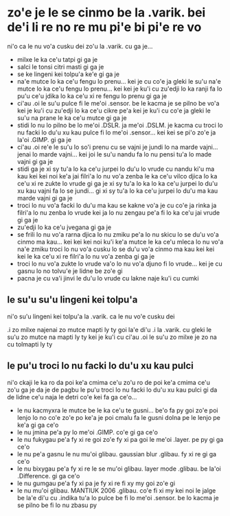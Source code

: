 zo'e je le se cinmo be la .varik. bei de'i li re no re mu pi'e bi pi'e re vo
============================================================================

ni'o ca le nu vo'a cusku dei zo'u la .varik. cu ga je...

* milxe le ka ce'u tatpi gi ga je
* salci le tonsi citri masti gi ga je
* se ke lingeni kei tolpu'a ke'e gi ga je
* na'e mutce lo ka ce'u fengu lo prenu... kei je cu co'e ja gleki le su'u na'e mutce lo ka ce'u fengu lo prenu... kei kei je ku'i cu zu'edji lo ka ranji fa lo pu'u ce'u jdika lo ka ce'u xi re fengu lo prenu gi ga je
* ci'au .oi le su'u pulce fi le me'oi .sensor. be le kacma je se pilno be vo'a kei je ku'i cu zu'edji lo ka ce'u cikre pe'a kei je ku'i cu co'e ja gleki le su'u na prane le ka ce'u mutce gi ga je
* stidi lo nu lo pilno be lo me'oi .DSLR. ja me'oi .DSLM. je kacma cu troci lo nu facki lo du'u xu kau pulce fi lo me'oi .sensor... kei kei se pi'o zo'e ja la'oi .GIMP. gi ga je
* ci'au .oi re'e le su'u lo so'i prenu cu se vajni je jundi lo na marde vajni... jenai lo marde vajni... kei joi le su'u nandu fa lo nu pensi tu'a lo made vajni gi ga je
* stidi ga je xi sy tu'a lo ka ce'u jurpei lo du'u lo vrude cu nandu ki'u ma kau kei kei noi ke'a jai filri'a lo nu vo'a zenba le ka ce'u vilco djica lo ka ce'u xi re zukte lo vrude gi ga je xi sy tu'a lo ka lo ka ce'u jurpei lo du'u xu kau vajni fa lo se jundi... gi xi sy tu'a lo ka ce'u jurpei lo du'u ma kau marde vajni gi ga je
* troci lo nu vo'a facki lo du'u ma kau se kakne vo'a je cu co'e ja rinka ja filri'a lo nu zenba lo vrude kei ja lo nu zengau pe'a fi lo ka ce'u jai vrude gi ga je
* zu'edji lo ka ce'u jvegana gi ga je
* se frili lo nu vo'a rarna djica lo nu zmiku pe'a lo nu skicu lo se du'u vo'a cinmo ma kau... kei kei kei noi ku'i ke'a mutce le ka ce'u mleca lo nu vo'a na'e zmiku troci lo nu vo'a cusku lo se du'u vo'a cinmo ma kau kei kei kei le ka ce'u xi re filri'a lo nu vo'a zenba gi ga je
* troci lo nu vo'a zukte lo vrude va'o lo nu vo'a djuno fi lo vrude... kei je cu gasnu lo no tolvu'e je lidne be zo'e gi
* pacna je cu va'i jinvi le du'u lo vrude cu lakne naje ku'i cu cumki

## le su'u su'u lingeni kei tolpu'a
ni'o su'u lingeni kei tolpu'a la .varik. ca le nu vo'e cusku dei

.i zo milxe najenai zo mutce mapti ly ty goi la'e di'u  .i la .varik. cu gleki le su'u zo mutce na mapti ly ty kei je ku'i cu ci'au .oi le su'u zo milxe je zo na cu tolmapti ly ty

## le pu'u troci lo nu facki lo du'u xu kau pulci
ni'o ckaji le ka ro da poi ke'a cmima ce'u zo'u ro de poi ke'a cmima ce'u zo'u ga je da je de pagbu le pu'u troci lo nu facki lo du'u xu kau pulci gi da de lidne ce'u naja le detri co'e kei fa ga ce'o...

* le nu kacmyxra le mutce be le ka ce'u te gusni... be'o fa py goi zo'e poi lenjo lo no co'e zo'e po ke'a je poi cmalu fa le gusni dolna pe le lenjo pe ke'a gi ga ce'o
* le nu jmina pe'a py lo me'oi .GIMP. co'e gi ga ce'o
* le nu fukygau pe'a fy xi re goi zo'e fy xi pa goi le me'oi .layer. pe py gi ga ce'o
* le nu pe'a gasnu le nu mu'oi glibau. gaussian blur .glibau. fy xi re gi ga ce'o
* le nu bixygau pe'a fy xi re le se mu'oi glibau. layer mode .glibau. be la'oi .Difference. gi ga ce'o
* le nu gumgau pe'a fy xi pa je fy xi re fi xy my goi zo'e gi
* le nu mu'oi glibau. MANTIUK 2006 .glibau. co'e fi xi my kei noi le jalge be la'e di'u cu .indika tu'a lo pulce be fi lo me'oi .sensor. be lo kacma je se pilno be fi lo nu zbasu py
